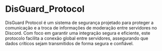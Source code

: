 # DisGuard_Protocol
DisGuard Protocol é um sistema de segurança projetado para proteger a comunicação e a troca de informações de moderação entre servidores no Discord. Com foco em garantir uma integração segura e eficiente, este protocolo facilita a conexão global entre servidores, assegurando que dados críticos sejam transmitidos de forma segura e confiável.
